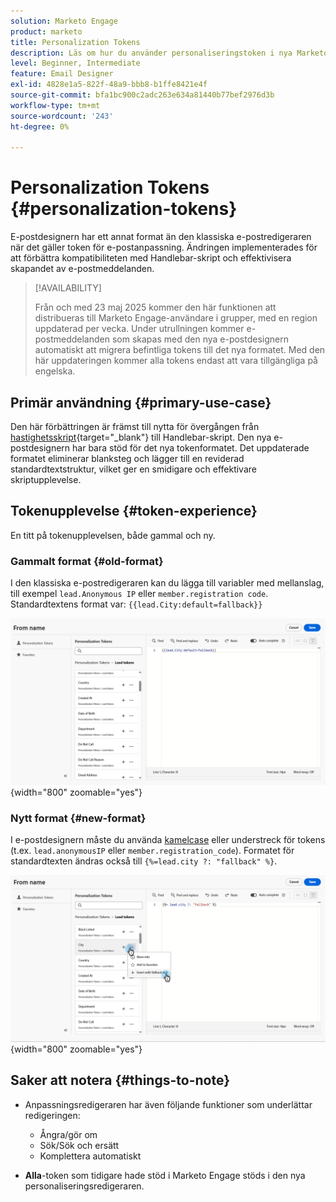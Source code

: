 ```yaml
---
solution: Marketo Engage
product: marketo
title: Personalization Tokens
description: Läs om hur du använder personaliseringstoken i nya Marketo Engage Email Designer
level: Beginner, Intermediate
feature: Email Designer
exl-id: 4828e1a5-822f-48a9-bbb8-b1ffe8421e4f
source-git-commit: bfa1bc900c2adc263e634a81440b77bef2976d3b
workflow-type: tm+mt
source-wordcount: '243'
ht-degree: 0%

---
```


# Personalization Tokens {#personalization-tokens}

E-postdesignern har ett annat format än den klassiska e-postredigeraren när det gäller token för e-postanpassning. Ändringen implementerades för att förbättra kompatibiliteten med Handlebar-skript och effektivisera skapandet av e-postmeddelanden.

>[!AVAILABILITY]
>
>Från och med 23 maj 2025 kommer den här funktionen att distribueras till Marketo Engage-användare i grupper, med en region uppdaterad per vecka. Under utrullningen kommer e-postmeddelanden som skapas med den nya e-postdesignern automatiskt att migrera befintliga tokens till det nya formatet. Med den här uppdateringen kommer alla tokens endast att vara tillgängliga på engelska.

## Primär användning {#primary-use-case}

Den här förbättringen är främst till nytta för övergången från [hastighetsskript](https://experienceleague.adobe.com/sv/docs/marketo-developer/marketo/email-scripting){target="_blank"} till Handlebar-skript. Den nya e-postdesignern har bara stöd för det nya tokenformatet. Det uppdaterade formatet eliminerar blanksteg och lägger till en reviderad standardtextstruktur, vilket ger en smidigare och effektivare skriptupplevelse.

## Tokenupplevelse {#token-experience}

En titt på tokenupplevelsen, både gammal och ny.

### Gammalt format {#old-format}

I den klassiska e-postredigeraren kan du lägga till variabler med mellanslag, till exempel `lead.Anonymous IP` eller `member.registration code`. Standardtextens format var: `{{lead.City:default=fallback}}`

![](assets/personalization-tokens-1.png){width="800" zoomable="yes"}

### Nytt format {#new-format}

I e-postdesignern måste du använda [kamelcase](https://developer.mozilla.org/en-US/docs/Glossary/Camel_case) eller understreck för tokens (t.ex. `lead.anonymousIP` eller `member.registration_code`). Formatet för standardtexten ändras också till `{%=lead.city ?: "fallback" %}`.

![](assets/personalization-tokens-2.png){width="800" zoomable="yes"}

## Saker att notera {#things-to-note}

* Anpassningsredigeraren har även följande funktioner som underlättar redigeringen:

   * Ångra/gör om
   * Sök/Sök och ersätt
   * Komplettera automatiskt

* **Alla**-token som tidigare hade stöd i Marketo Engage stöds i den nya personaliseringsredigeraren.
